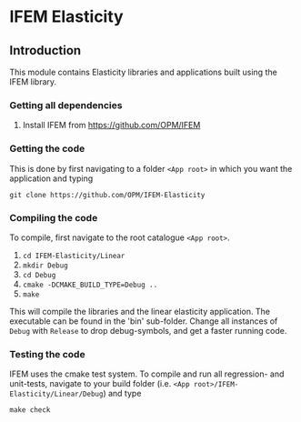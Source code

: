 # IFEM Elasticity


## Introduction

This module contains Elasticity libraries and applications built
using the IFEM library.

### Getting all dependencies

1. Install IFEM from https://github.com/OPM/IFEM

### Getting the code

This is done by first navigating to a folder `<App root>` in which you want
the application and typing

    git clone https://github.com/OPM/IFEM-Elasticity

### Compiling the code

To compile, first navigate to the root catalogue `<App root>`.

1. `cd IFEM-Elasticity/Linear`
2. `mkdir Debug`
3. `cd Debug`
5. `cmake -DCMAKE_BUILD_TYPE=Debug ..`
6. `make`

This will compile the libraries and the linear elasticity application.
The executable can be found in the 'bin' sub-folder.
Change all instances of `Debug` with `Release` to drop debug-symbols,
and get a faster running code.

### Testing the code

IFEM uses the cmake test system.
To compile and run all regression- and unit-tests, navigate to your build
folder (i.e. `<App root>/IFEM-Elasticity/Linear/Debug`) and type

    make check
